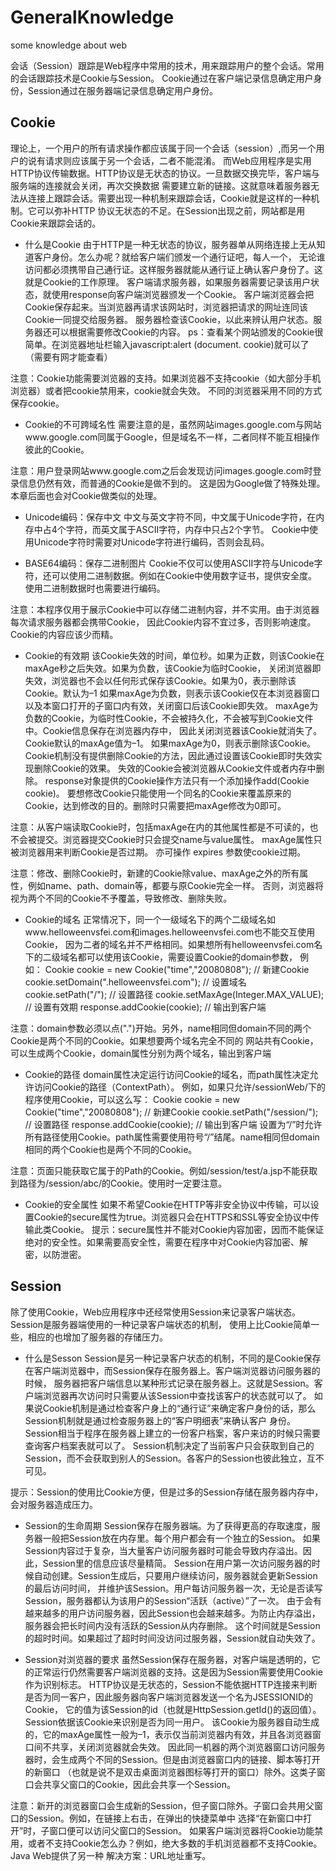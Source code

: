 # GeneralKnowledge
some knowledge about web


会话（Session）跟踪是Web程序中常用的技术，用来跟踪用户的整个会话。常用的会话跟踪技术是Cookie与Session。
Cookie通过在客户端记录信息确定用户身份，Session通过在服务器端记录信息确定用户身份。

## Cookie
理论上，一个用户的所有请求操作都应该属于同一个会话（session）,而另一个用户的说有请求则应该属于另一个会话，二者不能混淆。
而Web应用程序是实用HTTP协议传输数据。HTTP协议是无状态的协议。一旦数据交换完毕，客户端与服务端的连接就会关闭，再次交换数据
需要建立新的链接。这就意味着服务器无法从连接上跟踪会话。需要出现一种机制来跟踪会话，Cookie就是这样的一种机制。它可以弥补HTTP
协议无状态的不足。在Session出现之前，网站都是用Cookie来跟踪会话的。

- 什么是Cookie
由于HTTP是一种无状态的协议，服务器单从网络连接上无从知道客户身份。怎么办呢？就给客户端们颁发一个通行证吧，每人一个，
无论谁访问都必须携带自己通行证。这样服务器就能从通行证上确认客户身份了。这就是Cookie的工作原理。
客户端请求服务器，如果服务器需要记录该用户状态，就使用response向客户端浏览器颁发一个Cookie。
客户端浏览器会把Cookie保存起来。当浏览器再请求该网站时，浏览器把请求的网址连同该Cookie一同提交给服务器。
服务器检查该Cookie，以此来辨认用户状态。服务器还可以根据需要修改Cookie的内容。
ps：查看某个网站颁发的Cookie很简单。在浏览器地址栏输入javascript:alert (document. cookie)就可以了（需要有网才能查看）

注意：Cookie功能需要浏览器的支持。如果浏览器不支持cookie（如大部分手机浏览器）或者把cookie禁用来，cookie就会失效。
不同的浏览器采用不同的方式保存cookie。

- Cookie的不可跨域名性
需要注意的是，虽然网站images.google.com与网站www.google.com同属于Google，但是域名不一样，二者同样不能互相操作彼此的Cookie。

注意：用户登录网站www.google.com之后会发现访问images.google.com时登录信息仍然有效，而普通的Cookie是做不到的。
这是因为Google做了特殊处理。本章后面也会对Cookie做类似的处理。

- Unicode编码：保存中文
中文与英文字符不同，中文属于Unicode字符，在内存中占4个字符，而英文属于ASCII字符，内存中只占2个字节。
Cookie中使用Unicode字符时需要对Unicode字符进行编码，否则会乱码。

- BASE64编码：保存二进制图片
Cookie不仅可以使用ASCII字符与Unicode字符，还可以使用二进制数据。例如在Cookie中使用数字证书，提供安全度。
使用二进制数据时也需要进行编码。

注意：本程序仅用于展示Cookie中可以存储二进制内容，并不实用。由于浏览器每次请求服务器都会携带Cookie，
因此Cookie内容不宜过多，否则影响速度。Cookie的内容应该少而精。

- Cookie的有效期
该Cookie失效的时间，单位秒。如果为正数，则该Cookie在maxAge秒之后失效。如果为负数，该Cookie为临时Cookie，
关闭浏览器即失效，浏览器也不会以任何形式保存该Cookie。如果为0，表示删除该Cookie。默认为–1
如果maxAge为负数，则表示该Cookie仅在本浏览器窗口以及本窗口打开的子窗口内有效，关闭窗口后该Cookie即失效。
maxAge为负数的Cookie，为临时性Cookie，不会被持久化，不会被写到Cookie文件中。Cookie信息保存在浏览器内存中，
因此关闭浏览器该Cookie就消失了。Cookie默认的maxAge值为–1。
如果maxAge为0，则表示删除该Cookie。Cookie机制没有提供删除Cookie的方法，因此通过设置该Cookie即时失效实现删除Cookie的效果。
失效的Cookie会被浏览器从Cookie文件或者内存中删除。
response对象提供的Cookie操作方法只有一个添加操作add(Cookie cookie)。
要想修改Cookie只能使用一个同名的Cookie来覆盖原来的Cookie，达到修改的目的。删除时只需要把maxAge修改为0即可。

注意：从客户端读取Cookie时，包括maxAge在内的其他属性都是不可读的，也不会被提交。浏览器提交Cookie时只会提交name与value属性。
maxAge属性只被浏览器用来判断Cookie是否过期。 亦可操作 expires 参数使cookie过期。

注意：修改、删除Cookie时，新建的Cookie除value、maxAge之外的所有属性，例如name、path、domain等，都要与原Cookie完全一样。
否则，浏览器将视为两个不同的Cookie不予覆盖，导致修改、删除失败。

- Cookie的域名
正常情况下，同一个一级域名下的两个二级域名如www.helloweenvsfei.com和images.helloweenvsfei.com也不能交互使用Cookie，
因为二者的域名并不严格相同。如果想所有helloweenvsfei.com名下的二级域名都可以使用该Cookie，需要设置Cookie的domain参数，
例如：
Cookie cookie = new Cookie("time","20080808"); // 新建Cookie
cookie.setDomain(".helloweenvsfei.com");           // 设置域名
cookie.setPath("/");                              // 设置路径
cookie.setMaxAge(Integer.MAX_VALUE);               // 设置有效期
response.addCookie(cookie);                       // 输出到客户端

注意：domain参数必须以点(".")开始。另外，name相同但domain不同的两个Cookie是两个不同的Cookie。如果想要两个域名完全不同的
网站共有Cookie，可以生成两个Cookie，domain属性分别为两个域名，输出到客户端

- Cookie的路径
domain属性决定运行访问Cookie的域名，而path属性决定允许访问Cookie的路径（ContextPath）。
例如，如果只允许/sessionWeb/下的程序使用Cookie，可以这么写：
Cookie cookie = new Cookie("time","20080808");     // 新建Cookie
cookie.setPath("/session/");                          // 设置路径
response.addCookie(cookie);                           // 输出到客户端
设置为“/”时允许所有路径使用Cookie。path属性需要使用符号“/”结尾。name相同但domain相同的两个Cookie也是两个不同的Cookie。

注意：页面只能获取它属于的Path的Cookie。例如/session/test/a.jsp不能获取到路径为/session/abc/的Cookie。使用时一定要注意。

- Cookie的安全属性
如果不希望Cookie在HTTP等非安全协议中传输，可以设置Cookie的secure属性为true。浏览器只会在HTTPS和SSL等安全协议中传输此类Cookie。
提示：secure属性并不能对Cookie内容加密，因而不能保证绝对的安全性。如果需要高安全性，需要在程序中对Cookie内容加密、解密，以防泄密。

## Session
除了使用Cookie，Web应用程序中还经常使用Session来记录客户端状态。Session是服务器端使用的一种记录客户端状态的机制，
使用上比Cookie简单一些，相应的也增加了服务器的存储压力。

- 什么是Sesson
Session是另一种记录客户状态的机制，不同的是Cookie保存在客户端浏览器中，而Session保存在服务器上。客户端浏览器访问服务器的时候，
服务器把客户端信息以某种形式记录在服务器上。这就是Session。客户端浏览器再次访问时只需要从该Session中查找该客户的状态就可以了。
如果说Cookie机制是通过检查客户身上的“通行证”来确定客户身份的话，那么Session机制就是通过检查服务器上的“客户明细表”来确认客户
身份。Session相当于程序在服务器上建立的一份客户档案，客户来访的时候只需要查询客户档案表就可以了。
Session机制决定了当前客户只会获取到自己的Session，而不会获取到别人的Session。各客户的Session也彼此独立，互不可见。

提示：Session的使用比Cookie方便，但是过多的Session存储在服务器内存中，会对服务器造成压力。

- Session的生命周期
Session保存在服务器端。为了获得更高的存取速度，服务器一般把Session放在内存里。每个用户都会有一个独立的Session。
如果Session内容过于复杂，当大量客户访问服务器时可能会导致内存溢出。因此，Session里的信息应该尽量精简。
Session在用户第一次访问服务器的时候自动创建。Session生成后，只要用户继续访问，服务器就会更新Session的最后访问时间，
并维护该Session。用户每访问服务器一次，无论是否读写Session，服务器都认为该用户的Session“活跃（active）”了一次。
由于会有越来越多的用户访问服务器，因此Session也会越来越多。为防止内存溢出，服务器会把长时间内没有活跃的Session从内存删除。
这个时间就是Session的超时时间。如果超过了超时时间没访问过服务器，Session就自动失效了。
 
-   Session对浏览器的要求
虽然Session保存在服务器，对客户端是透明的，它的正常运行仍然需要客户端浏览器的支持。这是因为Session需要使用Cookie作为识别标志。
HTTP协议是无状态的，Session不能依据HTTP连接来判断是否为同一客户，因此服务器向客户端浏览器发送一个名为JSESSIONID的Cookie，
它的值为该Session的id（也就是HttpSession.getId()的返回值）。Session依据该Cookie来识别是否为同一用户。
该Cookie为服务器自动生成的，它的maxAge属性一般为–1，表示仅当前浏览器内有效，并且各浏览器窗口间不共享，关闭浏览器就会失效。
因此同一机器的两个浏览器窗口访问服务器时，会生成两个不同的Session。但是由浏览器窗口内的链接、脚本等打开的新窗口
（也就是说不是双击桌面浏览器图标等打开的窗口）除外。这类子窗口会共享父窗口的Cookie，因此会共享一个Session。

注意：新开的浏览器窗口会生成新的Session，但子窗口除外。子窗口会共用父窗口的Session。例如，在链接上右击，在弹出的快捷菜单中
选择“在新窗口中打开”时，子窗口便可以访问父窗口的Session。
如果客户端浏览器将Cookie功能禁用，或者不支持Cookie怎么办？例如，绝大多数的手机浏览器都不支持Cookie。Java Web提供了另一种
解决方案：URL地址重写。








